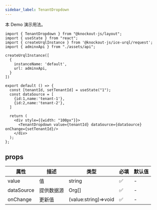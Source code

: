 ```yaml
---
sidebar_label: TenantDropdown
---
```


本 Demo 演示用法。

```tsx preview
import { TenantDropdown } from "@knockout-js/layout";
import { useState } from "react";
import { createUrqlInstance } from '@knockout-js/ice-urql/request';
import { adminxApi } from "./assets/api";

createUrqlInstance([
  {
    instanceName: 'default',
    url: adminxApi,
  }
])

export default () => {
  const [tenantId, setTenantId] = useState("1");
  const dataSource = [
    {id:1,name:'tenant-1'},
    {id:2,name:'tenant-2'},
  ]

  return (
    <div style={{width: "100px"}}>
      <TenantDropdown value={tenantId} dataSource={dataSource} onChange={setTenantId}/>
    </div>
  );
};
```

## props

| 属性       | 描述  | 类型                   | 必填 | 默认值 |
|----------|-----|----------------------|----|-----|
| value    | 值   | string               | ✅  | -   |
| dataSource    | 提供数据源   | Org[]               | ✅  | -   |
| onChange | 更新值 | (value:string)=>void | ✅  | -   |
